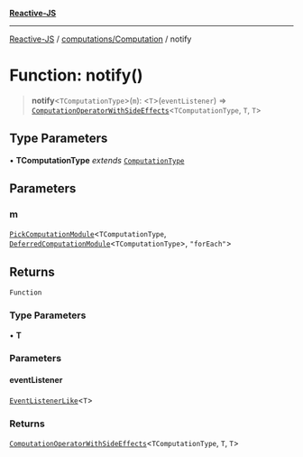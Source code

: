 [**Reactive-JS**](../../../README.md)

***

[Reactive-JS](../../../README.md) / [computations/Computation](../README.md) / notify

# Function: notify()

> **notify**\<`TComputationType`\>(`m`): \<`T`\>(`eventListener`) => [`ComputationOperatorWithSideEffects`](../../type-aliases/ComputationOperatorWithSideEffects.md)\<`TComputationType`, `T`, `T`\>

## Type Parameters

• **TComputationType** *extends* [`ComputationType`](../../type-aliases/ComputationType.md)

## Parameters

### m

[`PickComputationModule`](../../type-aliases/PickComputationModule.md)\<`TComputationType`, [`DeferredComputationModule`](../../interfaces/DeferredComputationModule.md)\<`TComputationType`\>, `"forEach"`\>

## Returns

`Function`

### Type Parameters

• **T**

### Parameters

#### eventListener

[`EventListenerLike`](../../../utils/interfaces/EventListenerLike.md)\<`T`\>

### Returns

[`ComputationOperatorWithSideEffects`](../../type-aliases/ComputationOperatorWithSideEffects.md)\<`TComputationType`, `T`, `T`\>

